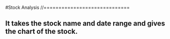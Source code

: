 #Stock Analysis 
//=============================
<h2>It takes the stock name and date range and gives the chart of the stock.</p>